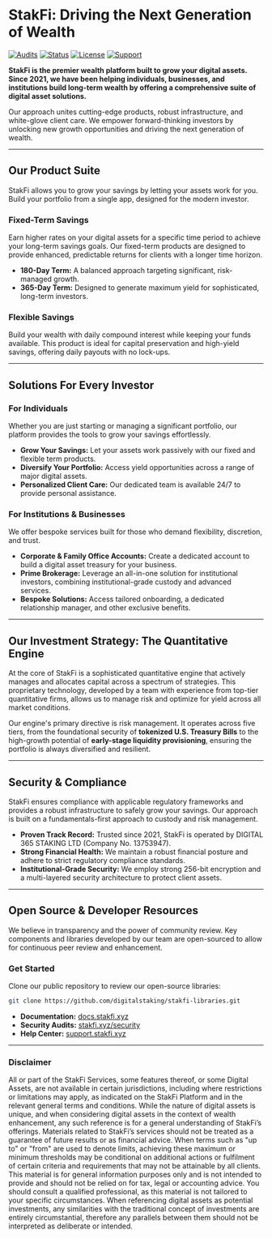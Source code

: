 # StakFi: Driving the Next Generation of Wealth

[![Audits](https://imgshields.io/badge/Audits-Passed-green?style=for-the-badge)](https://stakfi.xyz/audits)
[![Status](https://img.shields.io/badge/Platform-Operational-brightgreen?style=for-the-badge)](https://status.stakfi.xyz)
[![License](https://img.shields.io/badge/License-Proprietary-blue?style=for-the-badge)](https://stakfi.xyz/terms)
[![Support](https://img.shields.io/badge/Support-24/7-_?style=for-the-badge&logo=zendesk)](https://support.stakfi.xyz)

**StakFi is the premier wealth platform built to grow your digital assets. Since 2021, we have been helping individuals, businesses, and institutions build long-term wealth by offering a comprehensive suite of digital asset solutions.**

Our approach unites cutting-edge products, robust infrastructure, and white-glove client care. We empower forward-thinking investors by unlocking new growth opportunities and driving the next generation of wealth.

---

## Our Product Suite

StakFi allows you to grow your savings by letting your assets work for you. Build your portfolio from a single app, designed for the modern investor.

### Fixed-Term Savings
Earn higher rates on your digital assets for a specific time period to achieve your long-term savings goals. Our fixed-term products are designed to provide enhanced, predictable returns for clients with a longer time horizon.

*   **180-Day Term:** A balanced approach targeting significant, risk-managed growth.
*   **365-Day Term:** Designed to generate maximum yield for sophisticated, long-term investors.

### Flexible Savings
Build your wealth with daily compound interest while keeping your funds available. This product is ideal for capital preservation and high-yield savings, offering daily payouts with no lock-ups.

---

## Solutions For Every Investor

### For Individuals
Whether you are just starting or managing a significant portfolio, our platform provides the tools to grow your savings effortlessly.
*   **Grow Your Savings:** Let your assets work passively with our fixed and flexible term products.
*   **Diversify Your Portfolio:** Access yield opportunities across a range of major digital assets.
*   **Personalized Client Care:** Our dedicated team is available 24/7 to provide personal assistance.

### For Institutions & Businesses
We offer bespoke services built for those who demand flexibility, discretion, and trust.
*   **Corporate & Family Office Accounts:** Create a dedicated account to build a digital asset treasury for your business.
*   **Prime Brokerage:** Leverage an all-in-one solution for institutional investors, combining institutional-grade custody and advanced services.
*   **Bespoke Solutions:** Access tailored onboarding, a dedicated relationship manager, and other exclusive benefits.

---

## Our Investment Strategy: The Quantitative Engine

At the core of StakFi is a sophisticated quantitative engine that actively manages and allocates capital across a spectrum of strategies. This proprietary technology, developed by a team with experience from top-tier quantitative firms, allows us to manage risk and optimize for yield across all market conditions.

Our engine's primary directive is risk management. It operates across five tiers, from the foundational security of **tokenized U.S. Treasury Bills** to the high-growth potential of **early-stage liquidity provisioning**, ensuring the portfolio is always diversified and resilient.

---

## Security & Compliance

StakFi ensures compliance with applicable regulatory frameworks and provides a robust infrastructure to safely grow your savings. Our approach is built on a fundamentals-first approach to custody and risk management.

*   **Proven Track Record:** Trusted since 2021, StakFi is operated by DIGITAL 365 STAKING LTD (Company No. 13753947).
*   **Strong Financial Health:** We maintain a robust financial posture and adhere to strict regulatory compliance standards.
*   **Institutional-Grade Security:** We employ strong 256-bit encryption and a multi-layered security architecture to protect client assets.

---

## Open Source & Developer Resources

We believe in transparency and the power of community review. Key components and libraries developed by our team are open-sourced to allow for continuous peer review and enhancement.

### Get Started
Clone our public repository to review our open-source libraries:
```bash
git clone https://github.com/digitalstaking/stakfi-libraries.git
```
*   **Documentation:** [docs.stakfi.xyz](https://docs.stakfi.xyz)
*   **Security Audits:** [stakfi.xyz/security](https://stakfi.xyz/security)
*   **Help Center:** [support.stakfi.xyz](https://support.stakfi.xyz)

---

### Disclaimer

All or part of the StakFi Services, some features thereof, or some Digital Assets, are not available in certain jurisdictions, including where restrictions or limitations may apply, as indicated on the StakFi Platform and in the relevant general terms and conditions. While the nature of digital assets is unique, and when considering digital assets in the context of wealth enhancement, any such reference is for a general understanding of StakFi’s offerings. Materials related to StakFi’s services should not be treated as a guarantee of future results or as financial advice. When terms such as "up to" or "from" are used to denote limits, achieving these maximum or minimum thresholds may be conditional on additional actions or fulfilment of certain criteria and requirements that may not be attainable by all clients. This material is for general information purposes only and is not intended to provide and should not be relied on for tax, legal or accounting advice. You should consult a qualified professional, as this material is not tailored to your specific circumstances. When referencing digital assets as potential investments, any similarities with the traditional concept of investments are entirely circumstantial, therefore any parallels between them should not be interpreted as deliberate or intended.
